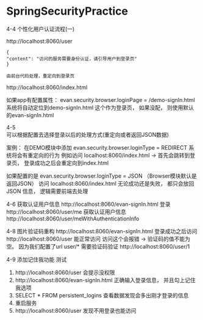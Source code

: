 # SpringSecurityPractice

4-4  个性化用户认证流程(一)

http://localhost:8060/user
```
{
"content": "访问的服务需要身份认证，请引导用户到登录页"
}

由前台代码处理，重定向到登录页
```

http://localhost:8060/index.html

如果app有配置属性： evan.security.browser.loginPage = /demo-signIn.html
系统将自动定位到demo-signIn.html  这个作为登录页， 如果没配， 则使用默认的evan-signIn.html

4-5  
可以根据配置去选择登录以后的处理方式(重定向或者返回JSON数据)

案例：
在DEMO模块中添加
evan.security.browser.loginType = REDIRECT
系统将会有重定向的行为
例如访问
localhost:8060/index.html   ->  首先会跳转到登录页， 登录成功之后会重定向到index.html

如果配置的是
evan.security.browser.loginType = JSON   （Browser模块默认是返回JSON）
访问 localhost:8060/index.html  无论成功还是失败， 都只会放回JSON 信息， 逻辑需要前端去处理

4-6 获取认证用户信息
http://localhost:8060/evan-signIn.html  登录
http://localhost:8060/user/me   获取认证用户信息
http://localhost:8060/user/meWithAuthenticationInfo

4-8 图片验证码重构
http://localhost:8060/evan-signIn.html
登录成功之后访问
http://localhost:8060/user   能正常访问
访问这个会报错 -> 验证码的值不能为空。 因为我们配置了url user/* 需要验证码验证
http://localhost:8060/user/1

4-9 添加记住我功能
测试
1.  http://localhost:8060/user   会提示没权限
2. http://localhost:8060/evan-signIn.html   正确输入登录信息， 并且勾上记住我选项
3. SELECT * FROM persistent_logins   查看数据发现会多出刚才登录的信息
4. 重启服务
5. http://localhost:8060/user    发现不用登录也能访问